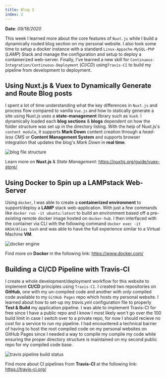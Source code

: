 ```yaml
---
title: Blog 2
index: 2
---
```


**Date**: _09/18/2020_

This week I learned more about the core features of `Nuxt.js` while I build a dynamically routed blog section on my personal website. I also took some time to setup a docker instance with a standard `Linux-Appache-MySQL-PhP` (_LAMP_) Stack and manage the configuration and setup to deploy a containerized web-server. Finally, I've learned a new skill for `Continuous-Integration/Continuous-Deployment` (_CI/CD_) using`Travis-CI` to build my pipeline from development to deployment.

## Using Nuxt.js & Vuex to Dynamically Generate and Route Blog posts

I spent a lot of time understanding what the key differences in `Nuxt.js` and process flow compared to vanilla `Vue.js` and how to statically generate a site using Nuxt.js uses a **state-management** library such as `VueX`. I dynamically loaded each **blog sections** & **blogs** dependent on how the folder structure was set up in the directory listing. With the help of Nuxt.js's `content module`, it supports **Mark Down** content creation through a _head-less CMS_ or **Content Management System** and supports browser integration that updates the blog's _Mark Down_ in **real time**.

<img src="/assets/2020/nuxt-content-module.gif" style="max-width: 30rem;" alt="blog file structure" />

Learn more on **Nuxt.js** & _State Management_: https://nuxtjs.org/guide/vuex-store/

## Using Docker to Spin up a LAMPstack Web-Server

Using `docker`, I was able to create a **containerized environment** to support/deploy a **LAMP** stack web-application. With just a few commands like `docker run -it ubuntu:latest` to build an environment based off a pre-existing remote docker image hosted on `docker-hub`. I then interfaced with the container via CLI with the following command `docker exec -it HASH/Alias bash` and was able to have the full experience similar to a Virtual Machine **VM**.

<img src="/assets/2020/docker-container.png" style="max-width: 30rem;" alt="docker engine" />

Find more on **Docker** in the following link: https://www.docker.com/

## Building a CI/CD Pipeline with Travis-CI

I create a whole development/deployment workflow for this website to implement **CI/CD** principles using `Travis-CI`. I created two repositories on **GitHub**, one with my un-compiled code and another with _only_ compiled code available to my `GitHub Pages` repo which hosts my personal website. I learned about how to set-up my _travis.yml_ configuration file to properly **Test & Build** my application pipeline. I was able to implement Travis-CI for free since I have a public repo and I know I most likely won't go over the 100 build limit in case I switch over to a private repo, for now I should recieve no cost for a service to run my pipeline. I had encountered a technical barrier of having to host the root compiled code on my personal websites on GitHub Pages since I needed a way to compile my compile my code while ensuring the proper directory structure is maintained on my second public repo for my compiled code base.

<img src="/assets/2020/travis-ci.gif" style="max-width: 30rem;" alt="travis pipeline build status" />

Find more about CI pipelines from **Travis-CI** at the following link: https://travis-ci.org/

